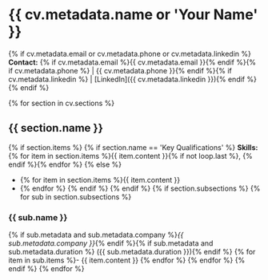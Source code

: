 # {{ cv.metadata.name or 'Your Name' }}

{% if cv.metadata.email or cv.metadata.phone or cv.metadata.linkedin %}
**Contact:**
{% if cv.metadata.email %}{{ cv.metadata.email }}{% endif %}{% if cv.metadata.phone %} | {{ cv.metadata.phone }}{% endif %}{% if cv.metadata.linkedin %} | [LinkedIn]({{ cv.metadata.linkedin }}){% endif %}
{% endif %}

{% for section in cv.sections %}
## {{ section.name }}
{% if section.items %}
{% if section.name == 'Key Qualifications' %}
**Skills:** {% for item in section.items %}{{ item.content }}{% if not loop.last %}, {% endif %}{% endfor %}
{% else %}
- {% for item in section.items %}{{ item.content }}
- {% endfor %}
{% endif %}
{% endif %}
{% if section.subsections %}
{% for sub in section.subsections %}
### {{ sub.name }}
{% if sub.metadata and sub.metadata.company %}*{{ sub.metadata.company }}*{% endif %}{% if sub.metadata and sub.metadata.duration %} ({{ sub.metadata.duration }}){% endif %}
{% for item in sub.items %}- {{ item.content }}
{% endfor %}
{% endfor %}
{% endif %}
{% endfor %}
